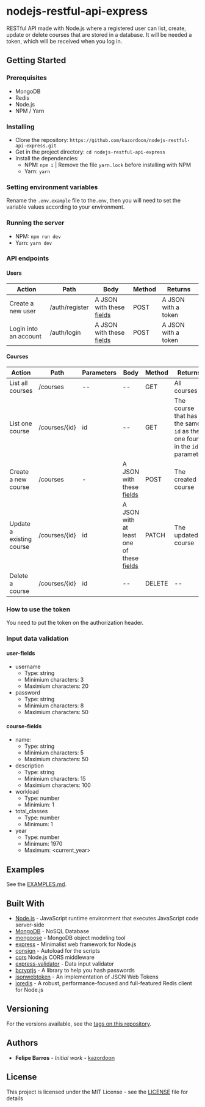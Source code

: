 

# nodejs-restful-api-express

RESTful API made with Node.js where a registered user can list, create, update or delete courses that are stored in a database. It will be needed a token, which will be received when you log in.

## Getting Started

### Prerequisites

- MongoDB
- Redis
- Node.js
- NPM / Yarn

### Installing

- Clone the repository: `https://github.com/kazordoon/nodejs-restful-api-express.git`
- Get in the project directory: `cd nodejs-restful-api-express`
- Install the dependencies:
	- NPM: `npm i` | Remove the file `yarn.lock` before installing with NPM
	- Yarn: `yarn`

### Setting environment variables

Rename the `.env.example` file to the`.env`, then you will need to set the variable values ​​according to your environment.

### Running the server

* NPM: `npm run dev`
* Yarn: `yarn dev`

### API endpoints

#### Users
Action | Path | Body | Method | Returns
------ | --- | ----- | ------ | -------
Create a new user | /auth/register | A JSON with these [fields](#user-fields) | POST | A JSON with a token
Login into an account | /auth/login | A JSON with these [fields](#user-fields) | POST | A JSON with a token

#### Courses
Action | Path | Parameters | Body | Method | Returns
------ | --- | ---------- | ------ | ------- | -------
List all courses | /courses | -- | -- | GET | All courses
List one course | /courses/{id} | id | -- | GET | The course that has the same `id` as the one found in the `id` parameter
Create a new course | /courses | - | A JSON with these [fields](#course-fields) | POST | The created course
Update a existing course | /courses/{id} | id | A JSON with at least one of these [fields](#course-fields) | PATCH | The updated course
Delete a course | /courses/{id} | id | -- | DELETE | --

### How to use the token

You need to put the token on the authorization header.

### Input data validation

#### user-fields

- username
	- Type: string
	- Minimium characters: 3
	- Maximium characters: 20
- password
	- Type: string
	- Minimium characters: 8
	- Maximium characters: 50

#### course-fields

- name:
	- Type: string
	- Minimium characters: 5
	- Maximium characters: 50
- description
	- Type: string
	- Minimium characters: 15
	- Maximium characters: 100
- workload
	- Type: number
	- Minimium: 1
- total_classes
	- Type: number
	- Minimum: 1
- year
	-  Type: number
	- Minimum: 1970
	- Maximum: <current_year>

## Examples

See the [EXAMPLES.md](EXAMPLES.md).

## Built With

* [Node.js](https://nodejs.org) - JavaScript runtime environment that executes JavaScript code server-side
* [MongoDB](https://www.mongodb.com/) - NoSQL Database
* [mongoose](https://mongoosejs.com) - MongoDB object modeling tool
* [express](https://expressjs.com) - Minimalist web framework for Node.js
* [consign](https://github.com/jarradseers/consign) - Autoload for the scripts
* [cors](https://github.com/expressjs/cors) Node.js CORS middleware
* [express-validator](https://express-validator.github.io/docs/) - Data input validator
* [bcryptjs](https://github.com/dcodeIO/bcrypt.js) - A library to help you hash passwords
* [jsonwebtoken](https://github.com/auth0/node-jsonwebtoken) - An implementation of JSON Web Tokens
* [ioredis](https://github.com/luin/ioredis) - A robust, performance-focused and full-featured Redis client for Node.js

## Versioning

For the versions available, see the [tags on this repository](https://github.com/kazordoon/nodejs-restful-api-express/tags). 

## Authors

* **Felipe Barros** - *Initial work* - [kazordoon](https://github.com/kazordoon)

## License

This project is licensed under the MIT License - see the [LICENSE](LICENSE) file for details
